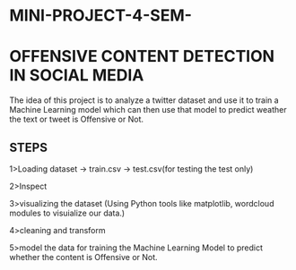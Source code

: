 # MINI-PROJECT-4-SEM-
# OFFENSIVE CONTENT DETECTION IN SOCIAL MEDIA
The idea of this project is to analyze a twitter dataset and use it to train a Machine Learning model which can then use that model to predict weather the text or tweet is Offensive or Not.

## STEPS
1>Loading dataset
-> train.csv
-> test.csv(for testing the test only)

2>Inspect

3>visualizing the dataset (Using Python tools like matplotlib, wordcloud modules to visuialize our data.)

4>cleaning and transform

5>model the data for training the Machine Learning Model to predict whether the content is Offensive or Not.
